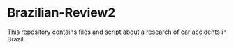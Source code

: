 # Brazilian-Review2
This repository contains files and script about a research of car accidents in Brazil.
